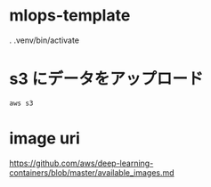 # mlops-template

. .venv/bin/activate

# s3 にデータをアップロード
```
aws s3
```

# image uri
https://github.com/aws/deep-learning-containers/blob/master/available_images.md